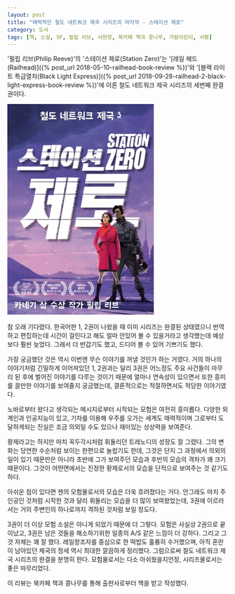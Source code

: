 ```yaml
---
layout: post
title: "매력적인 철도 네트워크 제국 시리즈의 마지막 - 스테이션 제로"
category: 도서
tags: [책, 소설, SF, 필립 리브, 서현정, 북카페 책과 콩나무, 가람어린이, 서평]
---
```


'필립 리브(Philip Reeve)'의
'스테이션 제로(Station Zero)'는
'[레일 헤드(Railhead)]({% post_url 2018-05-10-railhead-book-review %})'와
'[블랙 라이트 특급열차(Black Light Express)]({% post_url 2018-09-28-railhead-2-black-light-express-book-review %})'에 이른
철도 네트워크 제국 시리즈의 세번째 완결권이다.

![표지](/images/railhead-3-station-zero-book-h480.jpg)

참 오래 기다렸다.
한국어판 1, 2권이 나왔을 때 이미 시리즈는 완결된 상태였으니
번역하고 편집하는데 시간이 걸린다고 해도 얼마 안있어 볼 수 있을거라고 생각했는데 예상보다 훨씬 늦었다.
그래서 더 반갑기도 했고, 드디어 볼 수 있어 기쁘기도 했다.

가장 궁금했던 것은 역시 이번엔 무슨 이야기를 꺼낼 것인가 하는 거였다.
거의 하나의 이야기처럼 긴밀하게 이어져있던 1, 2권과는 달리
3권은 어느정도 주요 사건들이 마무리 된 후에 벌어진 이야기를 다루는 것이기 때문에
얼마나 연속성이 있으면서 또한 흥미를 끌만한 이야기를 보여줄지 궁금했는데,
결론적으로는 적절하면서도 적당한 이야기였다.

노바로부터 왔다고 생각되는 메시지로부터 시작되는 모험은 여전히 흥미롭다.
다양한 외계인과 인공지능이 있고, 기차를 이용해 우주를 오가는 세계도 매력적이며
그로부터 도달하게되는 진실은 조금 의외일 수도 있으나 재미있는 상상력을 보여준다.

황제라고는 하지만 마치 꼭두각시처럼 휘둘리던 트레노디의 성장도 잘 그렸다.
그의 변화는 당연한 수순처럼 보이는 한편으로 놀랍기도 한데,
그것은 단지 그 과정에서 의외의 일이 있기 때문만은 아니라
초반에 그가 보여주던 모습과 후반의 모습의 격차가 꽤 크기 때문이다.
그것이 어떤면에서는 진정한 황제로서의 모습을 단적으로 보여주는 것 같기도 하다.

아쉬운 점이 있다면 젠의 모험물로서의 모습은 더욱 흐려졌다는 거다.
안그래도 마치 주인공인 것처럼 시작한 것과 달리 휘둘리는 모습을 더 많이 보여왔었는데,
3권에 이르러서는 거의 주변인의 하나로까지 격하된 것처럼 보일 정도다.

3권이 더 이상 모험 소설은 아니게 되었기 때문에 더 그렇다.
모험은 사실상 2권으로 끝이났고, 3권은 남은 것들을 해소하기위한 일종의 A/S 같은 느낌이 더 강하다.
그리고 그것 자체는 꽤 잘 했다.
레일창조자를 중심으로 한 떡밥도 훌륭히 수거했으며,
아직 혼란이 남아있던 제국의 정세 역시 최대한 깔끔하게 정리했다.
그럼으로써 철도 네트워크 제국 시리즈의 완결을 분명히 한다.
모험물로서는 다소 아쉬웠을지언정, 시리즈물로서는 좋은 마무리었다.



<div class="im im-info">
이 리뷰는 북카페 책과 콩나무를 통해 출판사로부터 책을 받고 작성했다.
</div>
